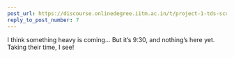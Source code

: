 ```yaml
---
post_url: https://discourse.onlinedegree.iitm.ac.in/t/project-1-tds-score-not-showing-i/168916/10
reply_to_post_number: 7
---
```

I think something heavy is coming… But it’s 9:30, and nothing’s here yet. Taking their time, I see!